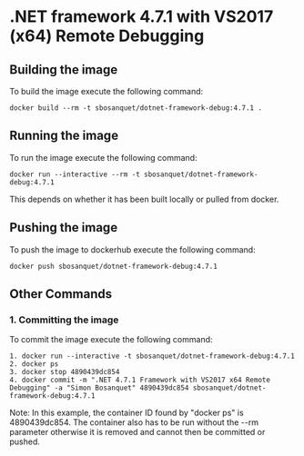 # .NET framework 4.7.1 with VS2017 (x64) Remote Debugging

## **Building the image**

To build the image execute the following command:

    docker build --rm -t sbosanquet/dotnet-framework-debug:4.7.1 .

## **Running the image**

To run the image execute the following command:

    docker run --interactive --rm -t sbosanquet/dotnet-framework-debug:4.7.1

This depends on whether it has been built locally or pulled from docker.

## **Pushing the image**

To push the image to dockerhub execute the following command:

    docker push sbosanquet/dotnet-framework-debug:4.7.1

## **Other Commands**

### **1. Committing the image**

To commit the image execute the following command:

    1. docker run --interactive -t sbosanquet/dotnet-framework-debug:4.7.1
    2. docker ps
    3. docker stop 4890439dc854
    4. docker commit -m ".NET 4.7.1 Framework with VS2017 x64 Remote Debugging" -a "Simon Bosanquet" 4890439dc854 sbosanquet/dotnet-framework-debug:4.7.1

Note: In this example, the container ID found by "docker ps" is 4890439dc854.  The container also has to be run without the --rm parameter otherwise it is removed and cannot then be committed or pushed.